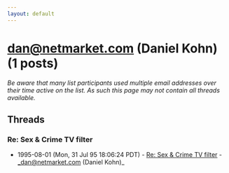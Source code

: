 ```yaml
---
layout: default
---
```


# dan@netmarket.com (Daniel Kohn) (1 posts)

_Be aware that many list participants used multiple email addresses over their time active on the list. As such this page may not contain all threads available._

## Threads

### Re: Sex & Crime TV filter
+ 1995-08-01 (Mon, 31 Jul 95 18:06:24 PDT) - [Re: Sex & Crime TV filter](/archive/1995/08/b26c6efbb24423a28685c6d684dc288ff26b46e2aa9d9c8b288da75f430be72a) - _dan@netmarket.com (Daniel Kohn)_

